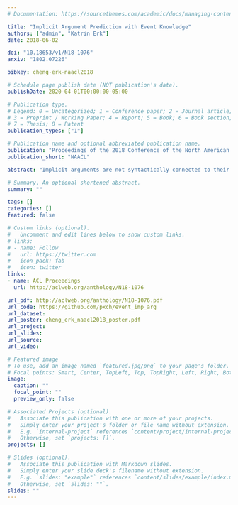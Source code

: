 ```yaml
---
# Documentation: https://sourcethemes.com/academic/docs/managing-content/

title: "Implicit Argument Prediction with Event Knowledge"
authors: ["admin", "Katrin Erk"]
date: 2018-06-02

doi: "10.18653/v1/N18-1076"
arxiv: "1802.07226"

bibkey: cheng-erk-naacl2018

# Schedule page publish date (NOT publication's date).
publishDate: 2020-04-01T00:00:00-05:00

# Publication type.
# Legend: 0 = Uncategorized; 1 = Conference paper; 2 = Journal article;
# 3 = Preprint / Working Paper; 4 = Report; 5 = Book; 6 = Book section;
# 7 = Thesis; 8 = Patent
publication_types: ["1"]

# Publication name and optional abbreviated publication name.
publication: "Proceedings of the 2018 Conference of the North American Chapter of the Association for Computational Linguistics: Human Language Technologies, Volume 1 (Long Papers)"
publication_short: "NAACL"

abstract: "Implicit arguments are not syntactically connected to their predicates, and are therefore hard to extract. Previous work has used models with large numbers of features, evaluated on very small datasets. We propose to train models for implicit argument prediction on a simple cloze task, for which data can be generated automatically at scale. This allows us to use a neural model, which draws on narrative coherence and entity salience for predictions. We show that our model has superior performance on both synthetic and natural data."

# Summary. An optional shortened abstract.
summary: ""

tags: []
categories: []
featured: false

# Custom links (optional).
#   Uncomment and edit lines below to show custom links.
# links:
# - name: Follow
#   url: https://twitter.com
#   icon_pack: fab
#   icon: twitter
links:
- name: ACL Proceedings
  url: http://aclweb.org/anthology/N18-1076

url_pdf: http://aclweb.org/anthology/N18-1076.pdf
url_code: https://github.com/pxch/event_imp_arg
url_dataset:
url_poster: cheng_erk_naacl2018_poster.pdf
url_project:
url_slides:
url_source:
url_video:

# Featured image
# To use, add an image named `featured.jpg/png` to your page's folder. 
# Focal points: Smart, Center, TopLeft, Top, TopRight, Left, Right, BottomLeft, Bottom, BottomRight.
image:
  caption: ""
  focal_point: ""
  preview_only: false

# Associated Projects (optional).
#   Associate this publication with one or more of your projects.
#   Simply enter your project's folder or file name without extension.
#   E.g. `internal-project` references `content/project/internal-project/index.md`.
#   Otherwise, set `projects: []`.
projects: []

# Slides (optional).
#   Associate this publication with Markdown slides.
#   Simply enter your slide deck's filename without extension.
#   E.g. `slides: "example"` references `content/slides/example/index.md`.
#   Otherwise, set `slides: ""`.
slides: ""
---
```

